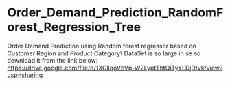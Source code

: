# Order_Demand_Prediction_RandomForest_Regression_Tree

Order Demand Prediction using Random forest regressor based on Customer Region and Product Category\\
DataSet is so large in se so download it from the link below: https://drive.google.com/file/d/1XGllqoVbVp-W2LyptThtQiTyYLDjDtvk/view?usp=sharing
